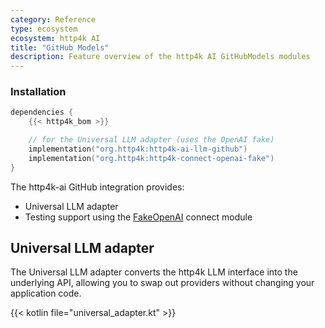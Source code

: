 ```yaml
---
category: Reference
type: ecosystem
ecosystem: http4k AI
title: "GitHub Models"
description: Feature overview of the http4k AI GitHubModels modules
---
```


### Installation

```kotlin
dependencies {
    {{< http4k_bom >}}

    // for the Universal LLM adapter (uses the OpenAI fake)
    implementation("org.http4k:http4k-ai-llm-github")
    implementation("org.http4k:http4k-connect-openai-fake")
}
```

The http4k-ai GitHub integration provides:
- Universal LLM adapter
- Testing support using the [FakeOpenAI](../openai) connect module

## Universal LLM adapter

The Universal LLM adapter converts the http4k LLM interface into the underlying API, allowing you to swap out providers without changing your application code.

{{< kotlin file="universal_adapter.kt" >}}

